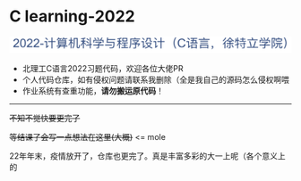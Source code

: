 # C learning-2022

![C语言徐院](README.assets/pic-20221224141952267.png)

- 北理工C语言2022习题代码，欢迎各位大佬PR
- 个人代码仓库，如有侵权问题请联系我删除（全是我自己的源码怎么侵权啊喂
- 作业系统有查重功能，**请勿搬运原代码**！

---

~~不知不觉快要更完了~~

~~等结课了会写一点想法在这里(大概)~~   <= mole

22年年末，疫情放开了，仓库也更完了。真是丰富多彩的大一上呢（各个意义上的

